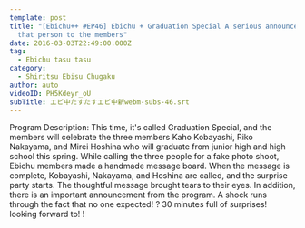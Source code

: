 ```yaml
---
template: post
title: "[Ebichu++ #EP46] Ebichu + Graduation Special A serious announcement from
  that person to the members"
date: 2016-03-03T22:49:00.000Z
tag:
  - Ebichu tasu tasu
category:
  - Shiritsu Ebisu Chugaku
author: auto
videoID: PH5Kdeyr_oU
subTitle: エビ中たすたすエビ中新webm-subs-46.srt
---
```

Program Description: This time, it's called Graduation Special, and the members will celebrate the three members Kaho Kobayashi, Riko Nakayama, and Mirei Hoshina who will graduate from junior high and high school this spring. While calling the three people for a fake photo shoot, Ebichu members made a handmade message board. When the message is complete, Kobayashi, Nakayama, and Hoshina are called, and the surprise party starts. The thoughtful message brought tears to their eyes. In addition, there is an important announcement from the program. A shock runs through the fact that no one expected! ? 30 minutes full of surprises! looking forward to! !
